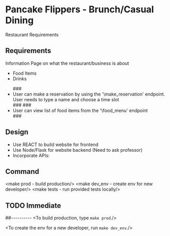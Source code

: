 # Pancake Flippers - Brunch/Casual Dining 
Restaurant Requirements
## Requirements
Information Page on what the restaurant/business is about
<ul>
<Basic Menu containing:/>
	<li>Food Items</li>
	<li>Drinks</li>
</ul>
<Ability to order online/>
<Ability to choose toppings and additions />
  
<ul>
    ###<Create Data:/>
	<li>User can make a reservation by using the '\make_reservation' endpoint. User needs to type a name and choose a time slot</li>
	###<Update Data/> 
	###<Read Data:/>
	<li>User can view list of food items from the '\food_menu' endpoint</li>
	###<Delete Data/>
</ul>

## Design
<ul>
<li>Use REACT to build website for frontend</li>
<li>Use Node/Flask for website backend (Need to ask professor)</li>
<li>Incorporate APIs:</li>
	 <Reservation services utilizing Calenders, etc./>
	 <Location services from Google/>
	 <Credit/Debit Card payment/>
	 <Paypal service/>
</ul>

## Command
<make prod - build production/>
<make dev_env - create env for new developer/>
<make tests - run provided tests locally/>


## TODO Immediate
<Homepage/>

##----------
<To build production, type `make prod`./>

<To create the env for a new developer, run `make dev_env`./>
